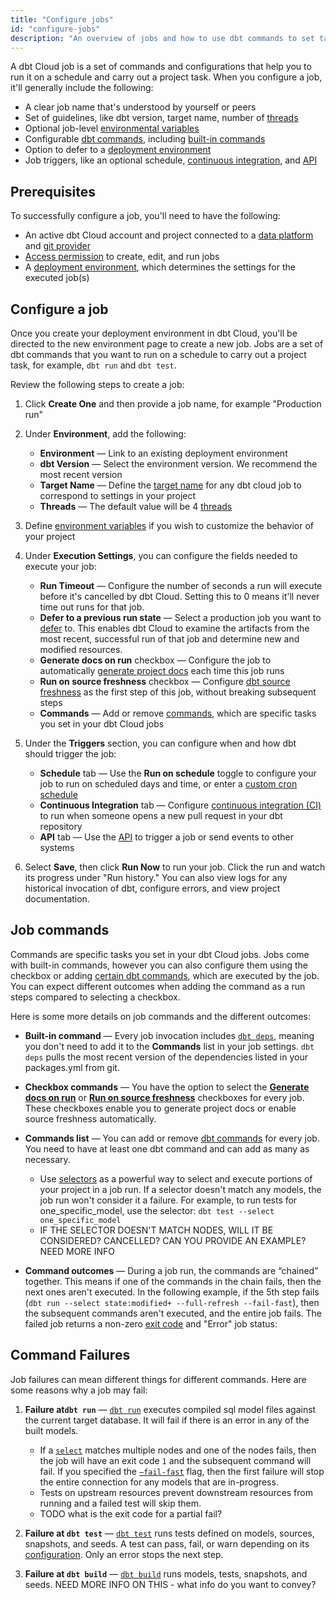 ```yaml
---
title: "Configure jobs"
id: "configure-jobs"
description: "An overview of jobs and how to use dbt commands to set tasks for your dbt Cloud jobs."
---
```


A dbt Cloud job is a set of commands and configurations that help you to run it on a schedule and carry out a project task. When you configure a job, it'll generally include the following:

- A clear job name that's understood by yourself or peers
- Set of guidelines, like dbt version, target name, number of [threads](/docs/get-started/connection-profiles#understanding-threads)
- Optional job-level [environmental variables](/docs/build/environment-variables)
- Configurable [dbt commands](/reference/dbt-commands), including [built-in commands](#job-commands)
- Option to defer to a [deployment environment](/docs/collaborate/environments/dbt-cloud-environments#types-of-environments)
- Job triggers, like an optional schedule, [continuous integration](/docs/deploy/cloud-ci-job), and [API](/docs/dbt-cloud-apis/overview)

## Prerequisites

To successfully configure a job, you'll need to have the following:

- An active dbt Cloud account and project connected to a [data platform](/docs/get-started/connect-your-database) and [git provider](/docs/collaborate/git/connect-github)
- [Access permission](/docs/collaborate/manage-access/about-access) to create, edit, and run jobs
- A [deployment environment](/docs/collaborate/environments/dbt-cloud-environments#create-a-deployment-environment), which determines the settings for the executed job(s)

## Configure a job

Once you create your deployment environment in dbt Cloud, you'll be directed to the new environment page to create a new job. Jobs are a set of dbt commands that you want to run on a schedule to carry out a project task, for example, `dbt run` and `dbt test`.

Review the following steps to create a job:

1. Click **Create One** and then provide a job name, for example "Production run" 

2. Under **Environment**, add the following:
    * **Environment** &mdash; Link to an existing deployment environment
    * **dbt Version** &mdash; Select the environment version. We recommend the most recent version
    * **Target Name** &mdash; Define the [target name](/docs/build/custom-target-names) for any dbt cloud job to correspond to settings in your project
    * **Threads** &mdash; The default value will be 4 [threads](/docs/get-started/connection-profiles#understanding-threads)


3. Define [environment variables](/docs/build/environment-variables) if you wish to customize the behavior of your project

<Lightbox src ="/img/docs/dbt-cloud/using-dbt-cloud/create-new-job.jpg" title="Configuring your environment job settings"/>

4. Under **Execution Settings**, you can configure the fields needed to execute your job:

    * **Run Timeout** &mdash; Configure the number of seconds a run will execute before it's cancelled by dbt Cloud. Setting this to 0 means it'll never time out runs for that job.   
    * **Defer to a previous run state** &mdash; Select a production job you want to [defer](/docs/deploy/cloud-ci-job#deferral-and-state-comparison) to. This enables dbt Cloud to examine the artifacts from the most recent, successful run of that job and determine new and modified resources. 
    * **Generate docs on run** checkbox &mdash; Configure the job to automatically [generate project docs](/docs/collaborate/build-and-view-your-docs) each time this job runs
    * **Run on source freshness** checkbox &mdash;  Configure [dbt source freshness](/docs/deploy/source-freshness) as the first step of this job, without breaking subsequent steps
    * **Commands** &mdash; Add or remove [commands](#job-commands), which are specific tasks you set in your dbt Cloud jobs

<Lightbox src ="/img/docs/dbt-cloud/using-dbt-cloud/execution-settings.jpg" title="Configuring your execution job settings"/>

5. Under the **Triggers** section, you can configure when and how dbt should trigger the job: 

    * **Schedule** tab &mdash; Use the **Run on schedule** toggle to configure your job to run on scheduled days and time, or enter a [custom cron schedule](/docs/deploy/job-triggers)
    * **Continuous Integration** tab &mdash; Configure [continuous integration (CI)](/docs/deploy/cloud-ci-job) to run when someone opens a new pull request in your dbt repository
    * **API** tab &mdash; Use the [API](/docs/dbt-cloud-apis/overview) to trigger a job or send events to other systems

<Lightbox src ="/img/docs/dbt-cloud/using-dbt-cloud/triggers.jpg" title="Configuring your job triggers"/>

6. Select **Save**, then click **Run Now** to run your job. Click the run and watch its progress under "Run history." You can also view logs for any historical invocation of dbt, configure errors, and view project documentation. 

## Job commands

Commands are specific tasks you set in your dbt Cloud jobs.  Jobs come with built-in commands, however you can also configure them using the checkbox or adding [certain dbt commands](/reference/dbt-commands), which are executed by the job. You can expect different outcomes when adding the command as a run steps compared to selecting a checkbox. 

<Lightbox src ="/img/docs/dbt-cloud/using-dbt-cloud/job-commands.gif" title="Configuring checkbox and commands list"/>

Here is some more details on job commands and the different outcomes:

- **Built-in command** &mdash; Every job invocation includes [`dbt deps`](/reference/commands/deps), meaning you don't need to add it to the **Commands** list in your job settings. `dbt deps` pulls the most recent version of the dependencies listed in your packages.yml from git.

- **Checkbox commands** &mdash; You have the option to select the [**Generate docs on run**](/docs/collaborate/build-and-view-your-docs) or [**Run on source freshness**](/docs/deploy/source-freshness) checkboxes for every job. These checkboxes enable you to generate project docs or enable source freshness automatically. 

- **Commands list** &mdash; You can add or remove [dbt commands](/reference/dbt-commands) for every job.  You need to have at least one dbt command and can add as many as necessary.

    * Use [selectors](/reference/node-selection/syntax) as a powerful way to select and execute portions of your project in a job run. If a selector doesn't match any models, the job run won't consider it a failure. For example, to run tests for one_specific_model, use the selector: `dbt test --select one_specific_model`

     - IF THE SELECTOR DOESN'T MATCH NODES, WILL IT BE CONSIDERED? CANCELLED? CAN YOU PROVIDE AN EXAMPLE? NEED MORE INFO

- **Command outcomes** &mdash; During a job run, the commands are “chained” together. This means if one of the commands in the chain fails, then the next ones aren't executed. In the following example, if the 5th step fails (`dbt run --select state:modified+ --full-refresh --fail-fast`), then the subsequent commands aren't executed, and the entire job fails. The failed job returns a non-zero [exit code](https://docs.getdbt.com/reference/exit-codes) and "Error" job status:

    <Lightbox src ="/img/docs/dbt-cloud/using-dbt-cloud/skipped-jobs.jpg" title="An errored dbt Cloud job"/>

## Command Failures

Job failures can mean different things for different commands. Here are some reasons why a job may fail:

1. **Failure at`dbt run`** &mdash; [`dbt run`](/reference/commands/run) executes compiled sql model files against the current target database. It will fail if there is an error in any of the built models. 
    - If a [`select`](/reference/node-selection/set-operators) matches multiple nodes and one of the nodes fails, then the job will have an exit code `1` and the subsequent command will fail. If you specified the [`—fail-fast`](/reference/global-configs#failing-fast) flag, then the first failure will stop the entire connection for any models that are in-progress.  
    - Tests on upstream resources prevent downstream resources from running and a failed test will skip them.
    - TODO what is the exit code for a partial fail?

2. **Failure at `dbt test`** &mdash;  [`dbt test`](/reference/commands/test) runs tests defined on models, sources, snapshots, and seeds. A test can pass, fail, or warn depending on its [configuration](/reference/test-configs). Only an error stops the next step. 

3. **Failure at `dbt build`** &mdash; [`dbt build`](/reference/commands/build) runs models, tests, snapshots, and seeds. NEED MORE INFO ON THIS - what info do you want to convey? 